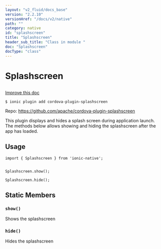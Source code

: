 ```yaml
---
layout: "v2_fluid/docs_base"
version: "2.2.10"
versionHref: "/docs/v2/native"
path: ""
category: native
id: "splashscreen"
title: "Splashscreen"
header_sub_title: "Class in module "
doc: "Splashscreen"
docType: "class"
---
```








<h1 class="api-title">
  
  Splashscreen
  

  

  

</h1>

<a class="improve-v2-docs" href="http://github.com/driftyco/ionic-native/edit/master/src/plugins/splashscreen.ts#L0">
  Improve this doc
</a>



<!-- decorators -->


<pre><code>$ ionic plugin add cordova-plugin-splashscreen</code></pre>
<p>Repo:
  <a href="https://github.com/apache/cordova-plugin-splashscreen">
    https://github.com/apache/cordova-plugin-splashscreen
  </a>
</p>

<!-- description -->

<p>This plugin displays and hides a splash screen during application launch. The methods below allows showing and hiding the splashscreen after the app has loaded.</p>



<!-- @usage tag -->

<h2>Usage</h2>

<pre><code class="lang-typescript">import { Splashscreen } from &#39;ionic-native&#39;;


Splashscreen.show();

Splashscreen.hide();
</code></pre>




<!-- @property tags -->


<h2>Static Members</h2>

<div id="show"></div>
<h3><code>show()</code>
  
</h3>




Shows the splashscreen










<div id="hide"></div>
<h3><code>hide()</code>
  
</h3>




Hides the splashscreen











<!-- methods on the class -->



<!-- other classes -->

<!-- end other classes -->

<!-- interfaces -->

<!-- end interfaces -->

<!-- related link --><!-- end content block -->


<!-- end body block -->

